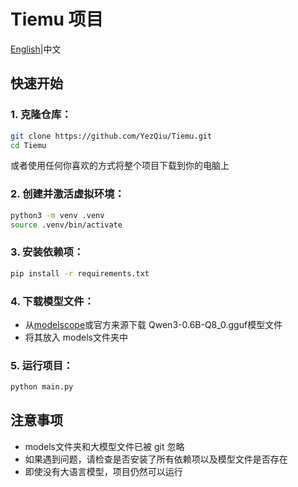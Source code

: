 # Tiemu 项目

[English](./readme.md)|中文

## 快速开始

### 1. 克隆仓库：

   ```sh
   git clone https://github.com/YezQiu/Tiemu.git
   cd Tiemu
   ```

   或者使用任何你喜欢的方式将整个项目下载到你的电脑上

### 2. 创建并激活虚拟环境：​​

   ```sh
   python3 -m venv .venv
   source .venv/bin/activate
   ```

### 3. 安装依赖项：

   ```sh
   pip install -r requirements.txt
   ```

### 4. 下载模型文件：​​

   - 从[modelscope](https://www.modelscope.cn/models/unsloth/Qwen3-0.6B-GGUF)或官方来源下载 Qwen3-0.6B-Q8_0.gguf模型文件
   - 将其放入 models文件夹中


### 5. ​运行项目：

   ```sh
   python main.py
   ```
## 注意事项

- models文件夹和大模型文件已被 git 忽略
- 如果遇到问题，请检查是否安装了所有依赖项以及模型文件是否存在
- 即使没有大语言模型，项目仍然可以运行
